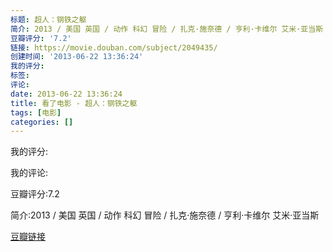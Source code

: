```yaml
---
标题: 超人：钢铁之躯
简介: 2013 / 美国 英国 / 动作 科幻 冒险 / 扎克·施奈德 / 亨利·卡维尔 艾米·亚当斯
豆瓣评分: '7.2'
链接: https://movie.douban.com/subject/2049435/
创建时间: '2013-06-22 13:36:24'
我的评分:
标签:
评论:
date: 2013-06-22 13:36:24
title: 看了电影 - 超人：钢铁之躯
tags: [电影]
categories: []
---
```


我的评分:

我的评论:

豆瓣评分:7.2

简介:2013 / 美国 英国 / 动作 科幻 冒险 / 扎克·施奈德 / 亨利·卡维尔 艾米·亚当斯

[豆瓣链接](https://movie.douban.com/subject/2049435/)

